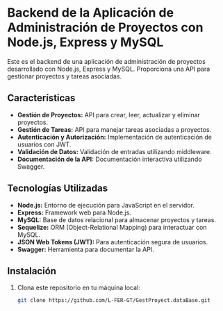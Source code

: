 # Backend de la Aplicación de Administración de Proyectos con Node.js, Express y MySQL

Este es el backend de una aplicación de administración de proyectos desarrollado con Node.js, Express y MySQL. Proporciona una API para gestionar proyectos y tareas asociadas.

## Características

- **Gestión de Proyectos:** API para crear, leer, actualizar y eliminar proyectos.
- **Gestión de Tareas:** API para manejar tareas asociadas a proyectos.
- **Autenticación y Autorización:** Implementación de autenticación de usuarios con JWT.
- **Validación de Datos:** Validación de entradas utilizando middleware.
- **Documentación de la API:** Documentación interactiva utilizando Swagger.

## Tecnologías Utilizadas

- **Node.js:** Entorno de ejecución para JavaScript en el servidor.
- **Express:** Framework web para Node.js.
- **MySQL:** Base de datos relacional para almacenar proyectos y tareas.
- **Sequelize:** ORM (Object-Relational Mapping) para interactuar con MySQL.
- **JSON Web Tokens (JWT):** Para autenticación segura de usuarios.
- **Swagger:** Herramienta para documentar la API.

## Instalación

1. Clona este repositorio en tu máquina local:

   ```bash
   git clone https://github.com/L-FER-GT/GestProyect.dataBase.git
   ```